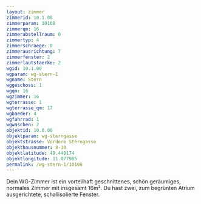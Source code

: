```yaml
---
layout: zimmer
zimmerid: 10.1.08
zimmerparam: 10108
zimmerqm: 16
zimmerabstellraum: 0
zimmertyp: 4
zimmerschraege: 0
zimmerausrichtung: 7
zimmerfenster: 2
zimmerlautstaerke: 2
wgid: 10.1.00
wgparam: wg-stern-1
wgname: Stern
wggeschoss: 1
wgqm: 16
wgzimmer: 16
wgterrasse: 1
wgterrasse_qm: 17
wgbaeder: 4
wgfahrrad: 1
wgwaschen: 2
objektid: 10.0.00
objektparam: wg-sterngasse
objektstrasse: Vordere Sterngasse
objekthausnummer: 8-10
objektlatitude: 49.448174
objektlongitude: 11.077985
permalink: /wg-stern-1/10108  
---
```

Dein WG-Zimmer ist ein vorteilhaft geschnittenes, schön geräumiges, normales Zimmer mit insgesamt 16m². Du hast zwei, zum begrünten Atrium ausgerichtete, schallisolierte Fenster. 